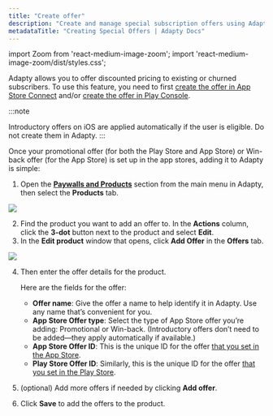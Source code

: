 ```yaml
---
title: "Create offer"
description: "Create and manage special subscription offers using Adapty’s tools."
metadataTitle: "Creating Special Offers | Adapty Docs"
---
```


import Zoom from 'react-medium-image-zoom';
import 'react-medium-image-zoom/dist/styles.css';

Adapty allows you to offer discounted pricing to existing or churned subscribers. To use this feature, you need to first [create the offer in App Store Connect](app-store-offers) and/or [create the offer in Play Console](google-play-offers). 

:::note

Introductory offers on iOS are applied automatically if the user is eligible. Do not create them in Adapty.
:::

Once your promotional offer (for both the Play Store and App Store) or Win-back offer (for the App Store) is set up in the app stores, adding it to Adapty is simple:

1. Open the [**Paywalls and Products**](https://app.adapty.io/products) section from the main menu in Adapty, then select the **Products** tab.

   

<Zoom>
  <img src={require('./img/6b9e928-edit_product.webp').default}
  style={{
    border: '1px solid #727272', /* border width and color */
    width: '700px', /* image width */
    display: 'block', /* for alignment */
    margin: '0 auto' /* center alignment */
  }}
/>
</Zoom>



2. Find the product you want to add an offer to. In the **Actions** column, click the **3-dot** button next to the product and select **Edit**.
3. In the **Edit product** window that opens, click **Add Offer** in the **Offers** tab.  

   

<Zoom>
  <img src={require('./img/b0e04fe-add_offer.webp').default}
  style={{
    border: '1px solid #727272', /* border width and color */
    width: '700px', /* image width */
    display: 'block', /* for alignment */
    margin: '0 auto' /* center alignment */
  }}
/>
</Zoom>



4. Then enter the offer details for the product.

   Here are the fields for the offer:

   - **Offer name**: Give the offer a name to help identify it in Adapty. Use any name that’s convenient for you.
   - **App Store Offer type**: Select the type of App Store offer you’re adding: Promotional or Win-back. (Introductory offers don’t need to be added—they apply automatically if available.)
   - **App Store Offer ID**: This is the unique ID for the offer [that you set in the App Store](app-store-products).
   - **Play Store Offer ID**: Similarly, this is the unique ID for the offer [that you set in the Play Store](android-products).
5. (optional) Add more offers if needed by clicking **Add offer**.
6. Click **Save** to add the offers to the product.